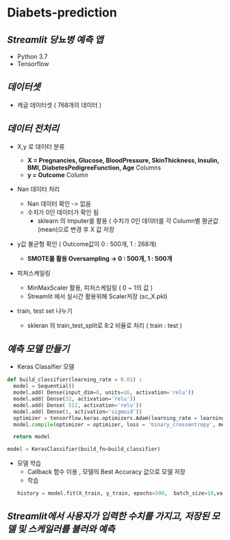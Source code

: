 # Diabets-prediction      



## _Streamlit 당뇨병 예측 앱_


- Python 3.7
- Tensorflow   
   
      
         
## _데이터셋_
- 캐글 데이터셋 ( 768개의 데이터 )   

## _데이터 전처리_   
- X,y 로 데이터 분류
  - **X = Pregnancies, Glucose, BloodPressure, SkinThickness, Insulin, BMI, DiabetesPedigreeFunction, Age** Columns
  - **y = Outcome** Column

- Nan 데이터 처리
  - Nan 데이터 확인 -> 없음
  - 수치가 0인 데이터가 확인 됨 
    - sklearn 의 Imputer를 활용 ( 수치가 0인 데이터를 각 Column별 평균값(mean)으로 변경 후 X 값 저장
 
- y값 불균형 확인 ( Outcome값이 0 : 500개,  1 : 268개) 
  - **SMOTE를 활용 Oversampling -> 0 : 500개, 1 : 500개**
 
- 피처스케일링
  - MinMaxScaler 활용, 피처스케일링 ( 0 ~ 1의 값 )
  - Streamlit 에서 실시간 활용위해 Scaler저장 (sc_X.pkl)
  
- train, test set 나누기
  - skleran 의 train_test_split로 8:2 비율로 처리 ( train : test )


## _예측 모델 만들기_

- Keras Classifier 모델 
```python
def build_classifier(learning_rate = 0.01) :
  model = Sequential()
  model.add( Dense(input_dim=8, units=16, activation='relu'))
  model.add( Dense(32, activation='relu'))
  model.add( Dense( 512, activation='relu'))
  model.add( Dense(1, activation='sigmoid'))
  optimizer = tensorflow.keras.optimizers.Adam(learning_rate = learning_rate)
  model.compile(optimizer = optimizer, loss = 'binary_crossentropy', metrics='accuracy')

  return model
```

```python
model = KerasClassifier(build_fn=build_classifier)
```

- 모델 학습 
  - Callback 함수 이용 , 모델의 Best Accuracy 값으로 모델 저장
  - 학습 
  ```python
  history = model.fit(X_train, y_train, epochs=500,  batch_size=10,validation_data=(X_test, y_test), callbacks=cp )
  ```
  

  
## **_Streamlit에서 사용자가 입력한 수치를 가지고, 저장된 모델 및 스케일러를 불러와 예측_**

  
  
  





 






